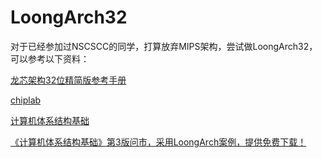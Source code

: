 # LoongArch32

对于已经参加过NSCSCC的同学，打算放弃MIPS架构，尝试做LoongArch32，可以参考以下资料：

[龙芯架构32位精简版参考手册](https://mirrors.tuna.tsinghua.edu.cn/loongson/docs/LoongArch32.pdf)

[chiplab](https://gitee.com/loongson-edu/chiplab)

[计算机体系结构基础](https://foxsen.github.io/archbase/)

[《计算机体系结构基础》第3版问市，采用LoongArch案例，提供免费下载！](https://mp.weixin.qq.com/s/bYOiSFRa-wereDAxcaF-Mg)